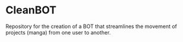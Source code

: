 # CleanBOT

Repository for the creation of a BOT that streamlines the movement of projects (manga) from one user to another.
